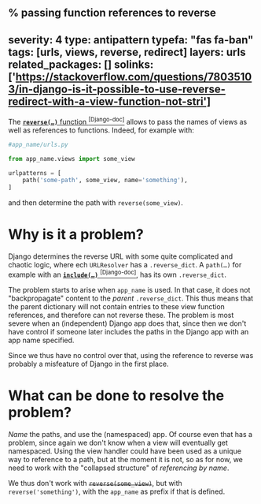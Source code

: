 % passing function references to reverse
---
severity: 4
type: antipattern
typefa: "fas fa-ban"
tags: [urls, views, reverse, redirect]
layers: urls
related_packages: []
solinks: ['https://stackoverflow.com/questions/78035103/in-django-is-it-possible-to-use-reverse-redirect-with-a-view-function-not-stri']
---

The [**<code>reverse(&hellip;)</code>** function&nbsp;<sup>\[Django-doc\]</sup>](https://docs.djangoproject.com/en/stable/ref/urlresolvers/#reverse) allows to pass the names of views as well as references to functions. Indeed, for example with:

```python
#app_name/urls.py

from app_name.views import some_view

urlpatterns = [
    path('some-path', some_view, name='something'),
]
```

and then determine the path with `reverse(some_view)`.

# Why is it a problem?

Django determines the reverse URL with some quite complicated and chaotic logic, where ech `URLResolver` has a `.reverse_dict`. A <code>path(&hellip;)</code> for example with an [**<code>include(&hellip;)</code>**&nbsp;<sup>\[Django-doc\]</sup>](https://docs.djangoproject.com/en/stable/ref/urls/#include), has its own `.reverse_dict`.

The problem starts to arise when `app_name` is used. In that case, it does not "backpropagate" content to the *parent* `.reverse_dict`. This thus means that the parent dictionary will not contain entries to these view function references, and therefore can not reverse these. The problem is most severe when an (independent) Django app does that, since then we don't have control if someone later includes the paths in the Django app with an app name specified.

Since we thus have no control over that, using the reference to reverse was probably a misfeature of Django in the first place.

# What can be done to resolve the problem?

*Name* the paths, and use the (namespaced) app. Of course even that has a problem, since again we don't know when a view will eventually get namespaced. Using the view handler could have been used as a unique way to reference to a path, but at the moment it is not, so as for now, we need to work with the "collapsed structure" of *referencing by name*.

We thus don't work with <s>`reverse(some_view)`</s>, but with `reverse('something')`, with the `app_name` as prefix if that is defined.
